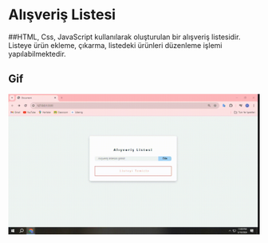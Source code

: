 # Alışveriş Listesi

##HTML, Css, JavaScript kullanılarak oluşturulan bir alışveriş listesidir. Listeye ürün ekleme, çıkarma, listedeki ürünleri düzenleme işlemi yapılabilmektedir.

## Gif
![](alisveris-listesi.gif)

